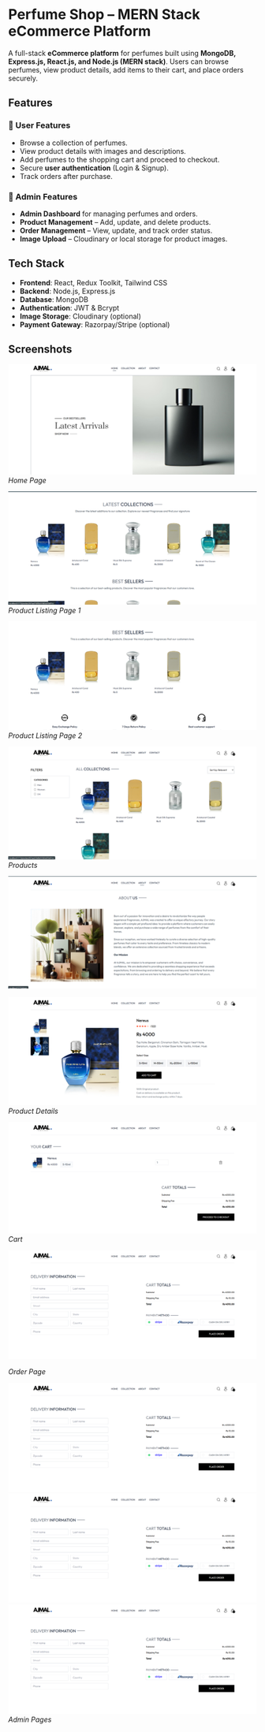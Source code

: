 # Perfume Shop – MERN Stack eCommerce Platform  

A full-stack **eCommerce platform** for perfumes built using **MongoDB, Express.js, React.js, and Node.js (MERN stack)**. Users can browse perfumes, view product details, add items to their cart, and place orders securely.  

## Features  

### 🔹 User Features  
- Browse a collection of perfumes.  
- View product details with images and descriptions.  
- Add perfumes to the shopping cart and proceed to checkout.  
- Secure **user authentication** (Login & Signup).  
- Track orders after purchase.  

### 🔹 Admin Features  
- **Admin Dashboard** for managing perfumes and orders.  
- **Product Management** – Add, update, and delete products.  
- **Order Management** – View, update, and track order status.  
- **Image Upload** – Cloudinary or local storage for product images.  

## Tech Stack  

- **Frontend**: React, Redux Toolkit, Tailwind CSS  
- **Backend**: Node.js, Express.js  
- **Database**: MongoDB  
- **Authentication**: JWT & Bcrypt  
- **Image Storage**: Cloudinary (optional)  
- **Payment Gateway**: Razorpay/Stripe (optional)  

## Screenshots  

![Screenshot1](./screenshots/1.png)  
*Home Page*  

![Screenshot2](./screenshots/2.png)  
*Product Listing Page 1*  

![Screenshot3](./screenshots/3.png)  
*Product Listing Page 2*  

![Screenshot4](./screenshots/4.png)  
*Products*  

![Screenshot5](./screenshots/5.png)   

![Screenshot6](./screenshots/6.png)  
*Product Details*  

![Screenshot7](./screenshots/7.png)  
*Cart*  

![Screenshot8](./screenshots/8.png)  

*Order Page*

![Screenshot8](./screenshots/8.png)  
![Screenshot8](./screenshots/8.png)  
![Screenshot8](./screenshots/8.png)  
*Admin Pages*



